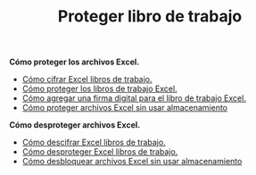 ﻿---
title: Proteger libro de trabajo
second_title: Aspose.Cells Cloud Documen
linktitle: protege
type: docs
url: /es/protect/
keywords: Protect and unprotect Excel workbook
description: Aspose.Cells Cloud REST API admite proteger y desproteger Excel libro de trabajo. SDK admite tipos de lenguajes de desarrollo. Incluyen Android, C#, Go, Java, NodeJS, Perl, PHP, Python, Ruby y Swift
weight: 36
---
**Cómo proteger los archivos Excel.**

- [Cómo cifrar Excel libros de trabajo.](/cells/es/workbook/encrypt/)
- [Cómo proteger los libros de trabajo Excel.](/cells/es/workbook/protect/)
- [Cómo agregar una firma digital para el libro de trabajo Excel.](/cells/es/workbook/digital-signature/)
- [Cómo proteger archivos Excel sin usar almacenamiento](/cells/es/protect/without-using-storage/)

**Cómo desproteger archivos Excel.**

- [Cómo descifrar Excel libros de trabajo.](/cells/es/workbook/decrypt/)
- [Cómo desproteger Excel libros de trabajo.](/cells/es/workbook/unprotect/)
- [Cómo desbloquear archivos Excel sin usar almacenamiento](/cells/es/unlock/without-using-storage/)
